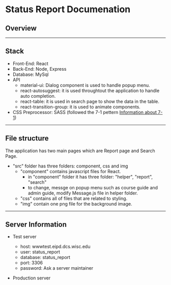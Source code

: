 # Status Report Documenation

## Overview

---

## Stack

- Front-End: React
- Back-End: Node, Express
- Database: MySql
- API
  - material-ui: Dialog component is used to handle popup menu.
  - react-autosuggest: it is used throughtout the application to handle auto completion.
  - react-table: it is used in search page to show the data in the table.
  - react-transition-group: it is used to animate components.
- CSS Preprocessor: SASS (followed the 7-1 pettern [Information about 7-1](https://sass-guidelin.es/#the-7-1-pattern))

---

## File structure

The application has two main pages which are Report page and Search Page.

- "src" folder has three folders: component, css and img
  - "component" contains javascript files for React.
    - in "component" folder it has three folder: "helper", "report", "search"
    - to change, messge on popup menu such as course guide and admin guide, modify Message.js file in helper folder.
  - "css" contains all of files that are related to styling.
  - "img" contain one png file for the background image.

---

## Server Information

- Test server

  - host: wwwtest.eipd.dcs.wisc.edu
  - user: status_report
  - database: status_report
  - port: 3306
  - password: Ask a server maintainer

- Production server
